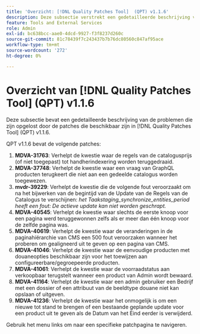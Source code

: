 ```yaml
---
title: 'Overzicht: [!DNL Quality Patches Tool]  (QPT) v1.1.6'
description: Deze subsectie verstrekt een gedetailleerde beschrijving van de kwesties die door de beschikbare flarden in  [!DNL Quality Patches Tool]  (QPT) v1.1.6 worden opgelost.
feature: Tools and External Services
role: Admin
exl-id: bc638bcc-aae0-4dcd-9927-f3f8237d260c
source-git-commit: 81c78439f7c243437b7b76dc80560c847af95ace
workflow-type: tm+mt
source-wordcount: '272'
ht-degree: 0%

---
```


# Overzicht van [!DNL Quality Patches Tool] (QPT) v1.1.6

Deze subsectie bevat een gedetailleerde beschrijving van de problemen die zijn opgelost door de patches die beschikbaar zijn in [!DNL Quality Patches Tool] (QPT) v1.1.6.

QPT v1.1.6 bevat de volgende patches:

1. **MDVA-31763**: Verhelpt de kwestie waar de regels van de catalogusprijs (of niet toegepast) tot handherindexering worden teruggedraaid.
1. **MDVA-37748**: Verhelpt de kwestie waar een vraag van GraphQL producten terugkeert die niet aan een gedeelde catalogus worden toegewezen.
1. **mvdr-39229**: Verhelpt de kwestie die de volgende fout veroorzaakt om na het bijwerken van de begintijd van de Update van de Regels van de Catalogus te verschijnen: *het Taakstaging_synchronize_entities_period heeft een fout: De actieve update kan niet worden geschrapt.*
1. **MDVA-40545**: Verhelpt de kwestie waar slechts de eerste knoop voor een pagina werd teruggewonnen zelfs als er meer dan één knoop voor de zelfde pagina was.
1. **MDVA-40619**: Verhelpt de kwestie waar de veranderingen in de paginahiërarchie van CMS een 500 fout veroorzaken wanneer het proberen om gealigneerd uit te geven op een pagina van CMS.
1. **MDVA-41046**: Verhelpt de kwestie waar de eenvoudige producten met douaneopties beschikbaar zijn voor het toewijzen aan configureerbare/gegroepeerde producten.
1. **MDVA-41061**: Verhelpt de kwestie waar de voorraadstatus aan verkoopbaar terugstelt wanneer een product van Admin wordt bewaard.
1. **MDVA-41164**: Verhelpt de kwestie waar een admin gebruiker een Bedrijf met een dossier of een attribuut van de beeldtype douane niet kan opslaan of uitgeven.
1. **MDVA-41236**: Verhelpt de kwestie waar het onmogelijk is om een nieuwe tot stand te brengen of een bestaande geplande update voor een product uit te geven als de Datum van het Eind eerder is verwijderd.

Gebruik het menu links om naar een specifieke patchpagina te navigeren.
